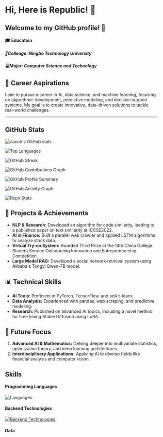 # Hi, Here is Republic! 👋

## Welcome to my GitHub profile! 🌟

#### 🎓 **Education**

##### 🏫Colleage: Ningbo Technology University

##### 💻Major: Computer Science and Technology



## 🚀 **Career Aspirations**

I aim to pursue a career in AI, data science, and machine learning, focusing on algorithmic development, predictive modeling, and decision support systems. My goal is to create innovative, data-driven solutions to tackle real-world challenges.



---

## GitHub Stats

![Jacob's GitHub stats](https://github-readme-stats.vercel.app/api?username=republic1024&show_icons=true&theme=cobalt)

![Top Languages](https://github-readme-stats.vercel.app/api/top-langs/?username=republic1024&layout=compact&theme=cobalt)

![GitHub Streak](https://github-readme-streak-stats.herokuapp.com/?user=republic1024&theme=cobalt)

![GitHub Contributions Graph](https://github-readme-activity-graph.cyclic.app/graph?username=republic1024&theme=react-dark)


![GitHub Profile Summary](https://github-profile-summary-cards.vercel.app/api/cards/profile-details?username=republic1024&theme=github_dark)



![GitHub Activity Graph](https://github-readme-activity-graph.cyclic.app/graph?username=republic1024&theme=react-dark)



![Repo Stats](https://github-readme-stats.vercel.app/api/pin/?username=republic1024&repo=YOUR_REPO_NAME&theme=cobalt)



## 🔧 **Projects & Achievements**

- **NLP & Research:** Developed an algorithm for code similarity, leading to a published paper on text similarity at ICCSE2022.
- **AI in Finance:** Built a parallel web crawler and applied LSTM algorithms to analyze stock data.
- **Virtual Try-on System:** Awarded Third Prize at the 14th China College Student Service Outsourcing Innovation and Entrepreneurship Competition.
- **Large Model RAG:** Developed a social network retrieval system using Alibaba's Tongyi Qwen-7B model.

## 📊 **Technical Skills**  

- **AI Tools:** Proficient in PyTorch, TensorFlow, and scikit-learn.
- **Data Analysis:** Experienced with pandas, web scraping, and predictive modeling.
- **Research:** Published on advanced AI topics, including a novel method for fine-tuning Stable Diffusion using LoRA.

## 🎯 **Future Focus**  

1. **Advanced AI & Mathematics:** Delving deeper into multivariate statistics, optimization theory, and deep learning architectures.
2. **Interdisciplinary Applications:** Applying AI to diverse fields like financial analysis and computer vision.



## Skills

#### Programming Languages
![Languages](https://skillicons.dev/icons?i=c,cpp,js,go,python,java,swift,kotlin)



#### Backend Technologies

[![Backend Technologies](https://skillicons.dev/icons?i=django,flask,docker,fastapi&perline=3)](https://skillicons.dev)

#### Data



